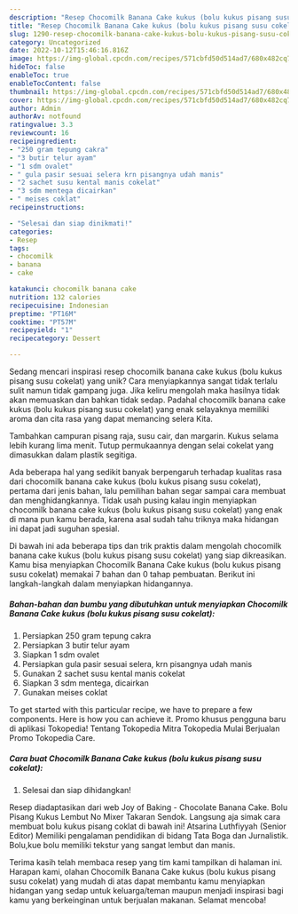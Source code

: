 ```yaml
---
description: "Resep Chocomilk Banana Cake kukus (bolu kukus pisang susu cokelat) yang Lezat Sekali"
title: "Resep Chocomilk Banana Cake kukus (bolu kukus pisang susu cokelat) yang Lezat Sekali"
slug: 1290-resep-chocomilk-banana-cake-kukus-bolu-kukus-pisang-susu-cokelat-yang-lezat-sekali
category: Uncategorized
date: 2022-10-12T15:46:16.816Z
image: https://img-global.cpcdn.com/recipes/571cbfd50d514ad7/680x482cq70/chocomilk-banana-cake-kukus-bolu-kukus-pisang-susu-cokelat-foto-resep-utama.jpg
hideToc: false
enableToc: true
enableTocContent: false
thumbnail: https://img-global.cpcdn.com/recipes/571cbfd50d514ad7/680x482cq70/chocomilk-banana-cake-kukus-bolu-kukus-pisang-susu-cokelat-foto-resep-utama.jpg
cover: https://img-global.cpcdn.com/recipes/571cbfd50d514ad7/680x482cq70/chocomilk-banana-cake-kukus-bolu-kukus-pisang-susu-cokelat-foto-resep-utama.jpg
author: Admin
authorAv: notfound
ratingvalue: 3.3
reviewcount: 16
recipeingredient:
- "250 gram tepung cakra"
- "3 butir telur ayam"
- "1 sdm ovalet"
- " gula pasir sesuai selera krn pisangnya udah manis"
- "2 sachet susu kental manis cokelat"
- "3 sdm mentega dicairkan"
- " meises coklat"
recipeinstructions:

- "Selesai dan siap dinikmati!"
categories:
- Resep
tags:
- chocomilk
- banana
- cake

katakunci: chocomilk banana cake 
nutrition: 132 calories
recipecuisine: Indonesian
preptime: "PT16M"
cooktime: "PT57M"
recipeyield: "1"
recipecategory: Dessert

---
```





Sedang mencari inspirasi resep chocomilk banana cake kukus (bolu kukus pisang susu cokelat) yang unik? Cara menyiapkannya sangat tidak terlalu sulit namun tidak gampang juga. Jika keliru mengolah maka hasilnya tidak akan memuaskan dan bahkan tidak sedap. Padahal chocomilk banana cake kukus (bolu kukus pisang susu cokelat) yang enak selayaknya memiliki aroma dan cita rasa yang dapat memancing selera Kita.





Tambahkan campuran pisang raja, susu cair, dan margarin. Kukus selama lebih kurang lima menit. Tutup permukaannya dengan selai cokelat yang dimasukkan dalam plastik segitiga.

Ada beberapa hal yang sedikit banyak berpengaruh terhadap kualitas rasa dari chocomilk banana cake kukus (bolu kukus pisang susu cokelat), pertama dari jenis bahan, lalu pemilihan bahan segar sampai cara membuat dan menghidangkannya. Tidak usah pusing kalau ingin menyiapkan chocomilk banana cake kukus (bolu kukus pisang susu cokelat) yang enak di mana pun kamu berada, karena asal sudah tahu triknya maka hidangan ini dapat jadi suguhan spesial.






Di bawah ini ada beberapa tips dan trik praktis dalam mengolah chocomilk banana cake kukus (bolu kukus pisang susu cokelat) yang siap dikreasikan. Kamu bisa menyiapkan Chocomilk Banana Cake kukus (bolu kukus pisang susu cokelat) memakai 7 bahan dan 0 tahap pembuatan. Berikut ini langkah-langkah dalam menyiapkan hidangannya.

<!--inarticleads1-->

##### Bahan-bahan dan bumbu yang dibutuhkan untuk menyiapkan Chocomilk Banana Cake kukus (bolu kukus pisang susu cokelat):

1. Persiapkan 250 gram tepung cakra
1. Persiapkan 3 butir telur ayam
1. Siapkan 1 sdm ovalet
1. Persiapkan  gula pasir sesuai selera, krn pisangnya udah manis
1. Gunakan 2 sachet susu kental manis cokelat
1. Siapkan 3 sdm mentega, dicairkan
1. Gunakan  meises coklat


To get started with this particular recipe, we have to prepare a few components. Here is how you can achieve it. Promo khusus pengguna baru di aplikasi Tokopedia! Tentang Tokopedia Mitra Tokopedia Mulai Berjualan Promo Tokopedia Care. 

<!--inarticleads2-->

##### Cara buat Chocomilk Banana Cake kukus (bolu kukus pisang susu cokelat):


1. Selesai dan siap dihidangkan!

Resep diadaptasikan dari web Joy of Baking - Chocolate Banana Cake. Bolu Pisang Kukus Lembut No Mixer Takaran Sendok. Langsung aja simak cara membuat bolu kukus pisang coklat di bawah ini! Atsarina Luthfiyyah (Senior Editor) Memiliki pengalaman pendidikan di bidang Tata Boga dan Jurnalistik. Bolu,kue bolu memiliki tekstur yang sangat lembut dan manis. 

Terima kasih telah membaca resep yang tim kami tampilkan di halaman ini. Harapan kami, olahan Chocomilk Banana Cake kukus (bolu kukus pisang susu cokelat) yang mudah di atas dapat membantu kamu menyiapkan hidangan yang sedap untuk keluarga/teman maupun menjadi inspirasi bagi kamu yang berkeinginan untuk berjualan makanan. Selamat mencoba!
